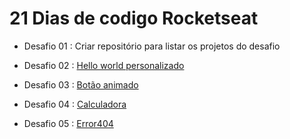 # 21 Dias de codigo Rocketseat

 - Desafio 01 : Criar repositório para listar os projetos do desafio
 
 - Desafio 02 : [Hello world personalizado](https://desafio02-xi.vercel.app/)
 
 - Desafio 03 : [Botão animado](https://desafio03-xi.vercel.app/)
 
 - Desafio 04 : [Calculadora](https://desafio04-coral.vercel.app/)
 
 - Desafio 05 : [Error404](https://desafio05-ting.netlify.app/) 

